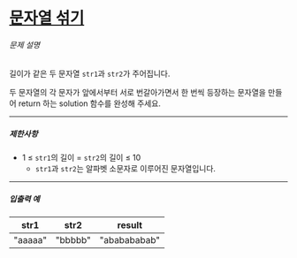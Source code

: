# [문자열 섞기](https://school.programmers.co.kr/learn/courses/30/lessons/181942)


###### 문제 설명


길이가 같은 두 문자열 `str1`과 `str2`가 주어집니다.


두 문자열의 각 문자가 앞에서부터 서로 번갈아가면서 한 번씩 등장하는 문자열을 만들어 return 하는 solution 함수를 완성해 주세요.




---


##### 제한사항


* 1 ≤ `str1`의 길이 \= `str2`의 길이 ≤ 10
	+ `str1`과 `str2`는 알파벳 소문자로 이루어진 문자열입니다.




---


##### 입출력 예




| str1 | str2 | result |
| --- | --- | --- |
| "aaaaa" | "bbbbb" | "ababababab" |


